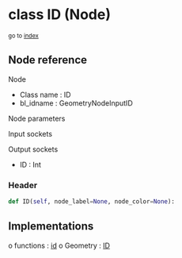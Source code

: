 # class ID (Node)

<sub>go to [index](/docs/index.md)</sub>

## Node reference

Node
 - Class name : ID
 - bl_idname : GeometryNodeInputID

Node parameters

Input sockets

Output sockets
 - ID : Int

### Header

``` python
def ID(self, node_label=None, node_color=None):
```

## Implementations

o functions : [id](/docs/GeoNodes_classes/GLOBAL.md#id)
o Geometry : [ID](/docs/GeoNodes_classes/Geometry.md#ID)


